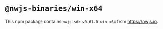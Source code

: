# `@nwjs-binaries/win-x64`

This npm package contains `nwjs-sdk-v0.61.0-win-x64` from <https://nwjs.io>.
